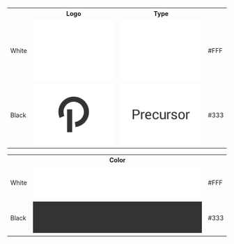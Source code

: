 <table>
  <tr>
    <th></th>
    <th>Logo</th>
    <th>Type</th>
    <th></th>
  </tr>
  <tr>
    <td>White</td>
    <td>
      <a href="https://raw.githubusercontent.com/precursorapp/press/master/logo-white/logo.png">
        <img src="logo-white/logo.png"/>
      </a>
    </td>
    <td>
      <a href="https://raw.githubusercontent.com/precursorapp/press/master/type-white/logo.png">
        <img src="type-white/type.png"/>
      </a>
    </td>
    <td>#FFF</td>
  </tr>
  <tr>
    <td>Black</td>
    <td>
      <a href="https://raw.githubusercontent.com/precursorapp/press/master/logo-black/logo.png">
        <img src="logo-black/logo.png"/>
      </a>
    </td>
    <td>
      <a href="https://raw.githubusercontent.com/precursorapp/press/master/type-black/logo.png">
        <img src="type-black/type.png"/>
      </a>
    </td>
    <td>#333</td>
  </tr>
</table>
<table>
  <tr>
    <th></th>
    <th>Color</th>
    <th></th>
  </tr>
  <tr>
    <td>White</td>
    <td>
      <a href="https://raw.githubusercontent.com/precursorapp/press/master/color/white.png">
        <img src="color/white.png"/>
      </a>
    </td>
    <td>#FFF</td>
  </tr>
  <tr>
    <td>Black</td>
    <td>
      <a href="https://raw.githubusercontent.com/precursorapp/press/master/color/black.png">
        <img src="color/black.png"/>
      </a>
    </td>
    <td>#333</td>
  </tr>
</table>
